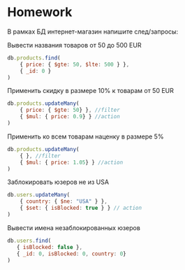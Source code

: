 # Homework


В рамках БД интернет-магазин напишите след/запросы:

Вывести названия товаров от 50 до 500 EUR

```javascript
db.products.find(
    { price: { $gte: 50, $lte: 500 } },
    { _id: 0 }
)
```

Применить скидку в размере 10% к товарам от 50 EUR

```javascript
db.products.updateMany(
    { price: { $gte: 50} }, //filter
    { $mul: { price: 0.9} } //action
)
```

Применить ко всем товарам наценку в размере 5%

```javascript
db.products.updateMany(
    { }, //filter
    { $mul: { price: 1.05} } //action
)
```
Заблокировать юзеров не из USA

```javascript
db.users.updateMany(
    { country: { $ne: "USA" } },
    { $set: { isBlocked: true } } // action
)

```

Вывести имена незаблокированных юзеров 

```javascript
db.users.find(
   { isBlocked: false },
   { _id: 0, isBlocked: 0, country: 0}
)

```

